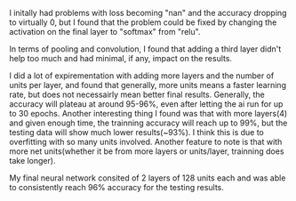 I initally had problems with loss becoming "nan" and the accuracy dropping to virtually 0,
but I found that the problem could be fixed by changing the activation on the final layer
to "softmax" from "relu".

In terms of pooling and convolution, I found that adding a third layer didn't help too
much and had minimal, if any, impact on the results.

I did a lot of expirementation with adding more layers and the number of units per layer,
and found that generally, more units means a faster learning rate, but does not necessairly 
mean better final results. Generally, the accuracy will plateau at around 95-96%, even after
letting the ai run for up to 30 epochs. Another interesting thing I found was that with more 
layers(4) and given enough time, the trainning accuracy will reach up to 99%, but the testing
data will show much lower results(~93%). I think this is due to overfitting with so many units
involved. Another feature to note is that with more net units(whether it be from more layers or
units/layer, trainning does take longer).

My final neural network consited of 2 layers of 128 units each and was able to consistently 
reach 96% accuracy for the testing results.
